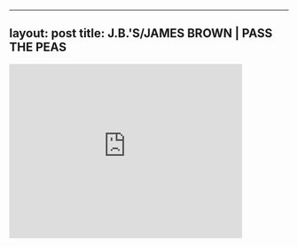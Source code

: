 

---
layout: post
title: J.B.'S/JAMES BROWN | PASS THE PEAS
---


<iframe width="420" height="315" src="http://www.youtube.com/embed/e9ZPqpCeod8" frameborder="0" allowfullscreen></iframe>

